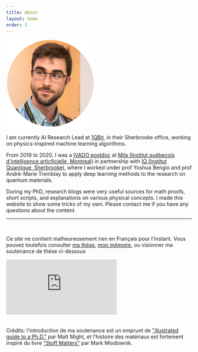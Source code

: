 ```yaml
---
title: About
layout: home
order: 1
---
```


<img class="center" src="/img/profile.png" width="240px">

I am currently AI Research Lead at <a href="https://1qbit.com">1QBit</a>, in their Sherbrooke office, working on physics-inspired machine learning algorithms.

From 2019 to 2020, I was a <a href="https://ivado.ca/en/spotlight-on-our-academic-community/?programmes=postdoctoral-research-funding">IVADO postdoc</a> at <a href="https://mila.quebec/en/">Mila (Institut québecois d'intelligence articficielle, Montreal)</a> in partnership with <a href="https://www.usherbrooke.ca/iq/en/">IQ (Institut Quantique, Sherbrooke)</a>, where I worked under prof Yoshua Bengio and prof André-Marie Tremblay to apply deep learning methods to the research on quantum materials.

During my PhD, research blogs were very useful sources for math proofs, short scripts, and explanations on various physical concepts. I made this website to show some tricks of my own. Please contact me if you have any questions about the content.

---

<br>

Ce site ne contient malheureusement rien en Français pour l'instant. Vous pouvez toutefois consulter <a href="https://www.physique.usherbrooke.ca/pages/sites/default/files/Verret_Simon_PhD_2018.pdf">ma thèse</a>, <a href="">mon mémoire</a>, ou visionner ma soutenance de thèse ci-dessous

<div class="video-container">
	<iframe class="center" src="https://www.youtube.com/embed/yXtxbGZ8XJc?rel=0&amp;start=1045" frameborder="0" allow="autoplay; encrypted-media" allowfullscreen></iframe>
</div>
<br>

<div>
<p>
Crédits: l'introduction de ma soutenance est un emprunt de <a href="http://matt.might.net/articles/phd-school-in-pictures/">"illustrated guide to a Ph.D."</a> par Matt Might, et l'histoire des matériaux est fortement inspiré du livre <a href="https://www.nap.edu/catalog/21869/stuff-matters">"Stuff Matters"</a> par Mark Miodownik.
</p>
</div>
